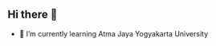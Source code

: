 ## Hi there 👋
- 🌱 I’m currently learning Atma Jaya Yogyakarta University
<!--
**Genome06/Genome06** is a ✨ _special_ ✨ repository because its `README.md` (this file) appears on your GitHub profile.

Here are some ideas to get you started:

- 🔭 I’m currently working as intern at javan cipta solusi as java programmer
- 🌱 I’m currently learning Atma Jaya Yogyakarta University
- 👯 I’m looking to collaborate on ...
- 🤔 I’m looking for help with ...
- 💬 Ask me about ...
- 📫 How to reach me: ...
- 😄 Pronouns: ...
- ⚡ Fun fact: ...
-->
